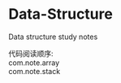 # Data-Structure
Data structure study notes

代码阅读顺序:
<br>
          com.note.array<br>
          com.note.stack<br>
